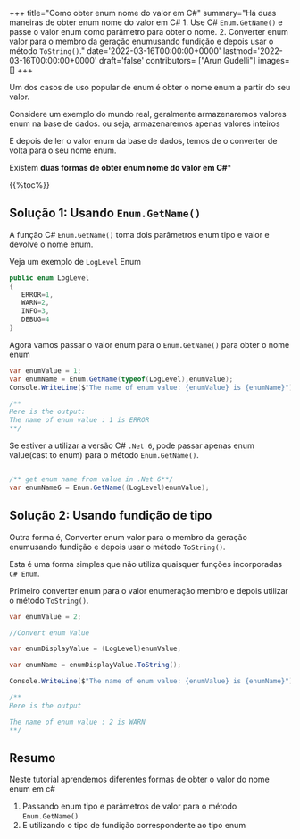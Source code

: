 
+++
title="Como obter enum nome do valor em C#"
summary="Há duas maneiras de obter enum nome do valor em C# 1. Use C# `Enum.GetName()` e passe o valor enum como parâmetro para obter o nome. 2. Converter enum valor para o membro da geração enumusando fundição e depois usar o método `ToString()`."
date='2022-03-16T00:00:00+0000'
lastmod='2022-03-16T00:00:00+0000'
draft='false'
contributors= ["Arun Gudelli"]
images=[]
+++


Um dos casos de uso popular de enum é obter o nome enum a partir do seu valor.

Considere um exemplo do mundo real, geralmente armazenaremos valores enum na base de dados. ou seja, armazenaremos apenas valores inteiros 

E depois de ler o valor enum da base de dados, temos de o converter de volta para o seu nome enum.

Existem **duas formas de obter enum nome do valor em C#*** 

{{%toc%}}

## Solução 1: Usando `Enum.GetName()`

A função C# `Enum.GetName()` toma dois parâmetros enum tipo e valor e devolve o nome enum.

Veja um exemplo de `LogLevel` Enum

```csharp
public enum LogLevel
{
   ERROR=1, 
   WARN=2, 
   INFO=3, 
   DEBUG=4
}
```

Agora vamos passar o valor enum para o `Enum.GetName()` para obter o nome enum 

```csharp
var enumValue = 1;
var enumName = Enum.GetName(typeof(LogLevel),enumValue);
Console.WriteLine($"The name of enum value: {enumValue} is {enumName}");

/**
Here is the output:
The name of enum value : 1 is ERROR
**/
```

Se estiver a utilizar a versão C# `.Net 6`, pode passar apenas enum value(cast to enum) para o método `Enum.GetName()`.

```csharp

/** get enum name from value in .Net 6**/
var enumName6 = Enum.GetName((LogLevel)enumValue);
```

## Solução 2: Usando fundição de tipo

Outra forma é, Converter enum valor para o membro da geração enumusando fundição e depois usar o método `ToString()`.

Esta é uma forma simples que não utiliza quaisquer funções incorporadas `C# Enum`.

Primeiro converter enum para o valor enumeração membro e depois utilizar o método `ToString()`.

```csharp
var enumValue = 2;

//Convert enum Value

var enumDisplayValue = (LogLevel)enumValue;

var enumName = enumDisplayValue.ToString();

Console.WriteLine($"The name of enum value: {enumValue} is {enumName}");

/**
Here is the output

The name of enum value : 2 is WARN
**/
```

## Resumo

Neste tutorial aprendemos diferentes formas de obter o valor do nome enum em c# 

1. Passando enum tipo e parâmetros de valor para o método `Enum.GetName()` 
2. E utilizando o tipo de fundição correspondente ao tipo enum 
